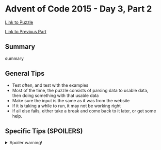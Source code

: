 # Advent of Code 2015 - Day 3, Part 2

[Link to Puzzle](https://adventofcode.com/2015/day/3#part2)

[Link to Previous Part](https://github.com/CodingAP/unofficial-aoc-syllabus/blob/main/years/2015/day3/part1.md)

## Summary
summary

## General Tips
- Test often, and test with the examples
- Most of the time, the puzzle consists of parsing data to usable data, then doing something with that usable data
- Make sure the input is the same as it was from the website
- If it is taking a while to run, it may not be working right
- If all else fails, either take a break and come back to it later, or get some help.

## Specific Tips (SPOILERS)
<details> <summary>Spoiler warning!</summary>

specific tips

</details>